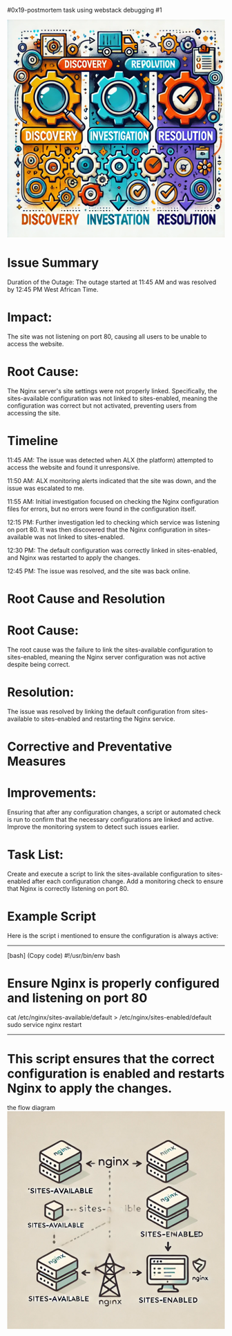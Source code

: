 #0x19-postmortem task using webstack debugging #1



![Technical Issue Resolution](./postmorterm_technical.webp)

# Issue Summary
Duration of the Outage: The outage started at 11:45 AM and was resolved by 12:45 PM West African Time.

# Impact:
The site was not listening on port 80, causing all users to be unable to access the website.

# Root Cause:
The Nginx server's site settings were not properly linked. Specifically, the sites-available configuration was not linked to sites-enabled, meaning the configuration was correct but not activated, preventing users from accessing the site.

# Timeline
11:45 AM: The issue was detected when ALX (the platform) attempted to access the website and found it unresponsive.

11:50 AM: ALX monitoring alerts indicated that the site was down, and the issue was escalated to me.

11:55 AM: Initial investigation focused on checking the Nginx configuration files for errors, but no errors were found in the configuration itself.

12:15 PM: Further investigation led to checking which service was listening on port 80. It was then discovered that the Nginx configuration in sites-available was not linked to sites-enabled.

12:30 PM: The default configuration was correctly linked in sites-enabled, and Nginx was restarted to apply the changes.

12:45 PM: The issue was resolved, and the site was back online.

# Root Cause and Resolution
# Root Cause:
The root cause was the failure to link the sites-available configuration to sites-enabled, meaning the Nginx server configuration was not active despite being correct.

# Resolution:
The issue was resolved by linking the default configuration from sites-available to sites-enabled and restarting the Nginx service.

# Corrective and Preventative Measures

# Improvements:
Ensuring that after any configuration changes, a script or automated check is run to confirm that the necessary configurations are linked and active.
Improve the monitoring system to detect such issues earlier.

# Task List:

Create and execute a script to link the sites-available configuration to sites-enabled after each configuration change.
Add a monitoring check to ensure that Nginx is correctly listening on port 80.

# Example Script
Here is the script i mentioned to ensure the configuration is always active:

______________________________________________________________
[bash]
(Copy code)
#!/usr/bin/env bash
# Ensure Nginx is properly configured and listening on port 80

cat /etc/nginx/sites-available/default > /etc/nginx/sites-enabled/default
sudo service nginx restart
_______________________________________________________________

# This script ensures that the correct configuration is enabled and restarts Nginx to apply the changes.
the flow diagram
![Nginx Configuration Flow](./postmoterm_flow_chart.webp)
